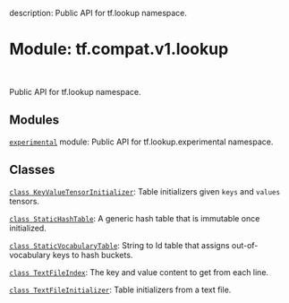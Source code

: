 description: Public API for tf.lookup namespace.

<div itemscope itemtype="http://developers.google.com/ReferenceObject">
<meta itemprop="name" content="tf.compat.v1.lookup" />
<meta itemprop="path" content="Stable" />
</div>

# Module: tf.compat.v1.lookup

<!-- Insert buttons and diff -->

<table class="tfo-notebook-buttons tfo-api nocontent" align="left">

</table>



Public API for tf.lookup namespace.



## Modules

[`experimental`](../../../tf/compat/v1/lookup/experimental.md) module: Public API for tf.lookup.experimental namespace.

## Classes

[`class KeyValueTensorInitializer`](../../../tf/lookup/KeyValueTensorInitializer.md): Table initializers given `keys` and `values` tensors.

[`class StaticHashTable`](../../../tf/compat/v1/lookup/StaticHashTable.md): A generic hash table that is immutable once initialized.

[`class StaticVocabularyTable`](../../../tf/compat/v1/lookup/StaticVocabularyTable.md): String to Id table that assigns out-of-vocabulary keys to hash buckets.

[`class TextFileIndex`](../../../tf/lookup/TextFileIndex.md): The key and value content to get from each line.

[`class TextFileInitializer`](../../../tf/lookup/TextFileInitializer.md): Table initializers from a text file.

